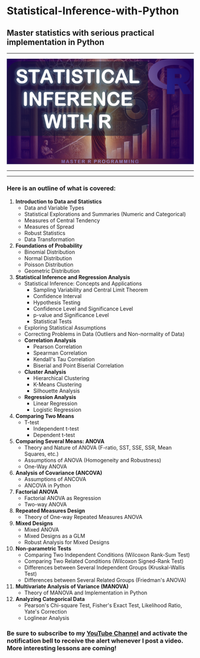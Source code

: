 # Statistical-Inference-with-Python

## Master statistics with serious practical implementation in Python

<hr>

![Stat Inference](https://github.com/elijah-appiah/Statistical-Inference-with-R/blob/main/stat%20inference%20cover%20image.png)

<hr>
<hr>

### Here is an outline of what is covered:

1. **Introduction to Data and Statistics**
   - Data and Variable Types
   - Statistical Explorations and Summaries (Numeric and Categorical)
   - Measures of Central Tendency
   - Measures of Spread
   - Robust Statistics
   - Data Transformation	
2. **Foundations of Probability**
   - Binomial Distribution
   - Normal Distribution
   - Poisson Distribution
   - Geometric Distribution
3. **Statistical Inference and Regression Analysis**
   - Statistical Inference: Concepts and Applications
     - Sampling Variability and Central Limit Theorem
     - Confidence Interval
     - Hypothesis Testing
     - Confidence Level and Significance Level
     - p-value and Significance Level
     - Statistical Tests
   - Exploring Statistical Assumptions
   - Correcting Problems in Data (Outliers and Non-normality of Data)
   - **Correlation Analysis**
     - Pearson Correlation
     - Spearman Correlation
     - Kendall's Tau Correlation
     - Biserial and Point Biserial Correlation
   - **Cluster Analysis**
     - Hierarchical Clustering
     - K-Means Clustering
     - Silhouette Analysis
   - **Regression Analysis**
     - Linear Regression
     - Logistic Regression
4. **Comparing Two Means**
   - T-test
     - Independent t-test
     - Dependent t-test	
5. **Comparing Several Means: ANOVA**
   - Theory and Nature of ANOVA (F-ratio, SST, SSE, SSR, Mean Squares, etc.)
   - Assumptions of ANOVA (Homogeneity and Robustness)
   - One-Way ANOVA	
6. **Analysis of Covariance (ANCOVA)**
   - Assumptions of ANCOVA
   - ANCOVA in Python
7. **Factorial ANOVA**
   - Factorial ANOVA as Regression
   - Two-way ANOVA	
8. **Repeated Measures Design**
   - Theory of One-way Repeated Measures ANOVA	
9. **Mixed Designs**
    - Mixed ANOVA
    - Mixed Designs as a GLM
    - Robust Analysis for Mixed Designs	
10. **Non-parametric Tests**
    - Comparing Two Independent Conditions (Wilcoxon Rank-Sum Test)
    - Comparing Two Related Conditions (Wilcoxon Signed-Rank Test)
    - Differences between Several Independent Groups (Kruskal-Wallis Test)
    - Differences between Several Related Groups (Friedman's ANOVA)	
11. **Multivariate Analysis of Variance (MANOVA)**
    - Theory of MANOVA and Implementation in Python
12. **Analyzing Categorical Data**
    - Pearson's Chi-square Test, Fisher's Exact Test, Likelihood Ratio, Yate's Correction
    - Loglinear Analysis

### Be sure to subscribe to my [YouTube Channel](https://www.youtube.com/c/@ElijahAppiah) and activate the notification bell to receive the alert whenever I post a video. More interesting lessons are coming!
